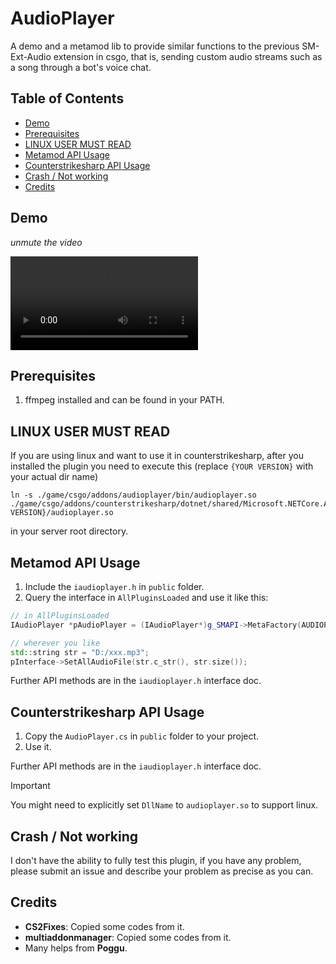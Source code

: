 # AudioPlayer
A demo and a metamod lib to provide similar functions to the previous SM-Ext-Audio extension in csgo, that is, sending custom audio streams such as a song through a bot's voice chat.

## Table of Contents
- [Demo](#demo)
- [Prerequisites](#prerequisites)
- [LINUX USER MUST READ](#linux-user-must-read)
- [Metamod API Usage](#metamod-api-usage)
- [Counterstrikesharp API Usage](#counterstrikesharp-api-usage)
- [Crash / Not working](#crash--not-working)
- [Credits](#credits)

## Demo
*unmute the video*
<div><video controls src="https://github.com/user-attachments/assets/27ca1fd5-6ae7-4d1f-be66-aa0bbea2fa22"></video></div>

## Prerequisites
1. ffmpeg installed and can be found in your PATH.

## LINUX USER MUST READ
If you are using linux and want to use it in counterstrikesharp, after you installed the plugin you need to execute this (replace `{YOUR VERSION}` with your actual dir name)
```
ln -s ./game/csgo/addons/audioplayer/bin/audioplayer.so ./game/csgo/addons/counterstrikesharp/dotnet/shared/Microsoft.NETCore.App/{YOUR VERSION}/audioplayer.so
```
in your server root directory.

## Metamod API Usage
1. Include the `iaudioplayer.h` in `public` folder.
2. Query the interface in `AllPluginsLoaded` and use it like this:
```c++
// in AllPluginsLoaded
IAudioPlayer *pAudioPlayer = (IAudioPlayer*)g_SMAPI->MetaFactory(AUDIOPLAYER_INTERFACE, nullptr, nullptr);

// wherever you like
std::string str = "D:/xxx.mp3";
pInterface->SetAllAudioFile(str.c_str(), str.size());
```
Further API methods are in the `iaudioplayer.h` interface doc.

## Counterstrikesharp API Usage
1. Copy the `AudioPlayer.cs` in `public` folder to your project.
2. Use it.

Further API methods are in the `iaudioplayer.h` interface doc.
> [!IMPORTANT]
> You might need to explicitly set `DllName` to `audioplayer.so` to support linux.

## Crash / Not working
I don't have the ability to fully test this plugin, if you have any problem, please submit an issue and describe your problem as precise as you can.

## Credits
- **CS2Fixes**: Copied some codes from it.
- **multiaddonmanager**: Copied some codes from it.
- Many helps from **Poggu**.
